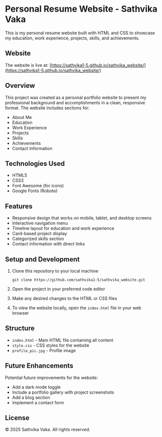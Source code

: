 # Personal Resume Website - Sathvika Vaka

This is my personal resume website built with HTML and CSS to showcase my education, work experience, projects, skills, and achievements.

## Website

The website is live at: [https://sathvika1-5.github.io/sathvika_website/](https://sathvika1-5.github.io/sathvika_website/)

## Overview

This project was created as a personal portfolio website to present my professional background and accomplishments in a clean, responsive format. The website includes sections for:

- About Me
- Education
- Work Experience
- Projects
- Skills
- Achievements
- Contact Information

## Technologies Used

- HTML5
- CSS3
- Font Awesome (for icons)
- Google Fonts (Roboto)

## Features

- Responsive design that works on mobile, tablet, and desktop screens
- Interactive navigation menu
- Timeline layout for education and work experience
- Card-based project display
- Categorized skills section
- Contact information with direct links

## Setup and Development

1. Clone this repository to your local machine
   ```
   git clone https://github.com/sathvika1-5/sathvika_website.git
   ```

2. Open the project in your preferred code editor

3. Make any desired changes to the HTML or CSS files

4. To view the website locally, open the `index.html` file in your web browser

## Structure

- `index.html` - Main HTML file containing all content
- `style.css` - CSS styles for the website
- `profile_pic.jpg` - Profile image

## Future Enhancements

Potential future improvements for the website:
- Add a dark mode toggle
- Include a portfolio gallery with project screenshots
- Add a blog section
- Implement a contact form

## License

© 2025 Sathvika Vaka. All rights reserved.


